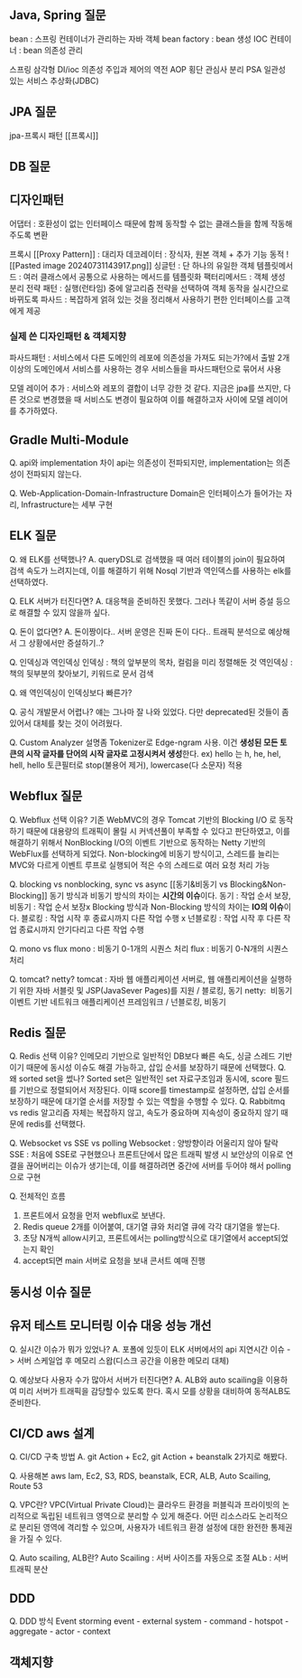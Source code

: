 ## Java, Spring 질문
bean : 스프링 컨테이너가 관리하는 자바 객체
bean factory : bean 생성
IOC 컨테이너 : bean 의존성 관리

스프링 삼각형
DI/ioc 의존성 주입과 제어의 역전
AOP 횡단 관심사 분리
PSA 일관성 있는 서비스 추상화(JDBC)
## JPA 질문

jpa-프록시 패턴
[[프록시]]
## DB 질문

## 디자인패턴
어댑터 : 호환성이 없는 인터페이스 때문에 함께 동작할 수 없는 클래스들을 함께 작동해주도록 변환

프록시 [[Proxy Pattern]] : 대리자
데코레이터 : 장식자, 원본 객체 + 추가 기능 동적
![[Pasted image 20240731143917.png]]
싱글턴 : 단 하나의 유일한 객체
템플릿메서드 : 여러 클래스에서 공통으로 사용하는 메서드를 템플릿화
팩터리메서드 : 객체 생성 분리
전략 패턴 :  실행(런타임) 중에 알고리즘 전략을 선택하여 객체 동작을 실시간으로 바뀌도록
파사드 : 복잡하게 얽혀 있는 것을 정리해서 사용하기 편한 인터페이스를 고객에게 제공

### 실제 쓴 디자인패턴 & 객체지향
파사드패턴 : 서비스에서 다른 도메인의 레포에 의존성을 가져도 되는가?에서 출발
2개 이상의 도메인에서 서비스를 사용하는 경우 서비스들을 파사드패턴으로 묶어서 사용

모델 레이어 추가 : 서비스와 레포의 결합이 너무 강한 것 같다. 지금은 jpa를 쓰지만, 다른 것으로 변경했을 때 서비스도 변경이 필요하여 이를 해결하고자 사이에 모델 레이어를 추가하였다.

## Gradle Multi-Module
Q. api와 implementation 차이
api는 의존성이 전파되지만, implementation는 의존성이 전파되지 않는다.

Q. Web-Application-Domain-Infrastructure
Domain은 인터페이스가 들어가는 자리, Infrastructure는 세부 구현
## ELK 질문
Q. 왜 ELK를 선택했나?
A. queryDSL로 검색했을 때 여러 테이블의 join이 필요하여 검색 속도가 느려지는데, 이를 해결하기 위해 Nosql 기반과 역인덱스를 사용하는 elk를 선택하였다.

Q. ELK 서버가 터진다면?
A. 대응책을 준비하진 못했다. 그러나 똑같이 서버 증설 등으로 해결할 수 있지 않을까 싶다.

Q. 돈이 없다면?
A. 돈이짱이다.. 서버 운영은 진짜 돈이 다다.. 트래픽 분석으로 예상해서 그 상황에서만 증설하기..?

Q. 인덱싱과 역인덱싱
인덱싱 : 책의 앞부분의 목차, 컬럼을 미리 정렬해둔 것
역인덱싱 : 책의 뒷부분의 찾아보기, 키워드로 문서 검색

Q. 왜 역인덱싱이 인덱싱보다 빠른가?

Q. 공식 개발문서 어렵나?
얘는 그나마 잘 나와 있었다. 다만 deprecated된 것들이 좀 있어서 대체를 찾는 것이 어려웠다.

Q. Custom Analyzer 설명좀
Tokenizer로 Edge-ngram 사용. 이건 **생성된 모든 토큰의 시작 글자를 단어의 시작 글자로 고정시켜서 생성**한다. ex) hello 는 h, he, hel, hell, hello
토큰필터로 stop(불용어 제거), lowercase(다 소문자) 적용
## Webflux 질문
Q. Webflux 선택 이유?
기존 WebMVC의 경우 Tomcat 기반의 Blocking I/O 로 동작하기 때문에 대용량의 트래픽이 몰릴 시 커넥션풀이 부족할 수 있다고 판단하였고, 이를 해결하기 위해서 NonBlocking I/O의 이벤트 기반으로 동작하는 Netty 기반의 WebFlux를 선택하게 되었다.
Non-blocking에 비동기 방식이고, 스레드를 늘리는 MVC와 다르게 이벤트 루프로 실행되어 적은 수의 스레드로 여러 요청 처리 가능

Q. blocking vs nonblocking, sync vs async
[[동기&비동기 vs Blocking&Non-Blocking]]
동기 방식과 비동기 방식의 차이는 **시간의 이슈**이다.
동기 : 작업 순서 보장, 비동기 : 작업 순서 보장x
Blocking 방식과 Non-Blocking 방식의 차이는 **IO의 이슈**이다.
블로킹 : 작업 시작 후 종료시까지 다른 작업 수행 x
넌블로킹 : 작업 시작 후 다른 작업 종료시까지 안기다리고 다른 작업 수행

Q. mono vs flux
mono : 비동기 0-1개의 시퀀스 처리
flux : 비동기 0-N개의 시퀀스 처리

Q. tomcat? netty?
tomcat : 자바 웹 애플리케이션 서버로, 웹 애플리케이션을 실행하기 위한 자바 서블릿 및 JSP(JavaSever Pages)를 지원 / 블로킹, 동기
netty:  비동기 이벤트 기반 네트워크 애플리케이션 프레임워크 / 넌블로킹, 비동기
## Redis 질문
Q. Redis 선택 이유?
인메모리 기반으로 일반적인 DB보다 빠른 속도, 싱글 스레드 기반이기 때문에 동시성 이슈도 해결 가능하고, 삽입 순서를 보장하기 때문에 선택했다.
Q. 왜 sorted set을 썼나?
Sorted set은 일반적인 set 자료구조임과 동시에, score 필드를 기반으로 정렬되어서 저장된다. 이때 score를 timestamp로 설정하면, 삽입 순서를 보장하기 때문에 대기열 순서를 저장할 수 있는 역할을 수행할 수 있다.
Q. Rabbitmq vs redis
알고리즘 자체는 복잡하지 않고, 속도가 중요하며 지속성이 중요하지 않기 때문에 redis를 선택했다.

Q. Websocket vs SSE vs polling
Websocket : 양방향이라 어울리지 않아 탈락
SSE : 처음에 SSE로 구현했으나 프론트단에서 많은 트래픽 발생 시 보안상의 이유로 연결을 끊어버리는 이슈가 생기는데, 이를 해결하려면 중간에 서버를 두어야 해서 polling으로 구현

Q. 전체적인 흐름
1. 프론트에서 요청을 먼저 webflux로 보낸다.
2. Redis queue 2개를 이어붙여, 대기열 큐와 처리열 큐에 각각 대기열을 쌓는다.
3. 초당 N개씩 allow시키고, 프론트에서는 polling방식으로 대기열에서 accept되었는지 확인
4. accept되면 main 서버로 요청을 보내 콘서트 예매 진행

## 동시성 이슈 질문
## 유저 테스트 모니터링 이슈 대응 성능 개선
Q. 실시간 이슈가 뭐가 있었나?
A. 포폴에 있듯이 ELK 서버에서의 api 지연시간 이슈 -> 서버 스케일업 후 메모리 스왑(디스크 공간을 이용한 메모리 대체)

Q. 예상보다 사용자 수가 많아서 서버가 터진다면?
A. ALB와 auto scailing을 이용하여 미리 서버가 트래픽을 감당할수 있도록 한다. 혹시 모를 상황을 대비하여 동적ALB도 준비한다.
## CI/CD aws 설계
Q. CI/CD 구축 방법
A. git Action + Ec2, git Action + beanstalk 2가지로 해봤다.

Q. 사용해본 aws
Iam, Ec2, S3, RDS, beanstalk, ECR, ALB, Auto Scailing, Route 53

Q. VPC란?
VPC(Virtual Private Cloud)는 클라우드 환경을 퍼블릭과 프라이빗의 논리적으로 독립된 네트워크 영역으로 분리할 수 있게 해준다. 어떤 리소스라도 논리적으로 분리된 영역에 격리할 수 있으며, 사용자가 네트워크 환경 설정에 대한 완전한 통제권을 가질 수 있다.

Q. Auto scailing, ALB란?
Auto Scailing : 서버 사이즈를 자동으로 조절
ALb : 서버 트래픽 분산

## DDD
Q. DDD 방식
Event storming
event - external system - command - hotspot - aggregate - actor - context

## 객체지향

